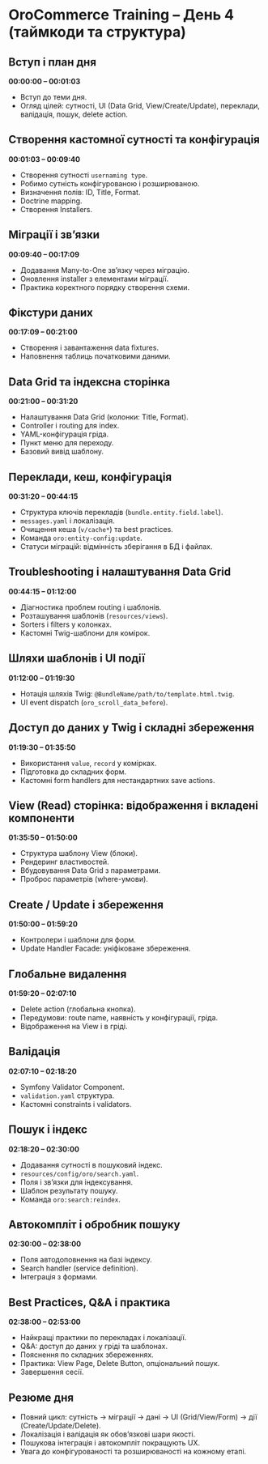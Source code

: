 # OroCommerce Training – День 4 (таймкоди та структура)

## Вступ і план дня
**00:00:00 – 00:01:03**
* Вступ до теми дня.
* Огляд цілей: сутності, UI (Data Grid, View/Create/Update), переклади, валідація, пошук, delete action.

## Створення кастомної сутності та конфігурація
**00:01:03 – 00:09:40**
* Створення сутності `usernaming type`.
* Робимо сутність конфігурованою і розширюваною.
* Визначення полів: ID, Title, Format.
* Doctrine mapping.
* Створення Installers.

## Міграції і зв’язки
**00:09:40 – 00:17:09**
* Додавання Many-to-One зв’язку через міграцію.
* Оновлення installer з елементами міграції.
* Практика коректного порядку створення схеми.

## Фікстури даних
**00:17:09 – 00:21:00**
* Створення і завантаження data fixtures.
* Наповнення таблиць початковими даними.

## Data Grid та індексна сторінка
**00:21:00 – 00:31:20**
* Налаштування Data Grid (колонки: Title, Format).
* Controller і routing для index.
* YAML-конфігурація гріда.
* Пункт меню для переходу.
* Базовий вивід шаблону.

## Переклади, кеш, конфігурація
**00:31:20 – 00:44:15**
* Структура ключів перекладів (`bundle.entity.field.label`).
* `messages.yaml` і локалізація.
* Очищення кеша (`v/cache*`) та best practices.
* Команда `oro:entity-config:update`.
* Статуси міграцій: відмінність зберігання в БД і файлах.

## Troubleshooting і налаштування Data Grid
**00:44:15 – 01:12:00**
* Діагностика проблем routing і шаблонів.
* Розташування шаблонів (`resources/views`).
* Sorters і filters у колонках.
* Кастомні Twig-шаблони для комірок.

## Шляхи шаблонів і UI події
**01:12:00 – 01:19:30**
* Нотація шляхів Twig: `@BundleName/path/to/template.html.twig`.
* UI event dispatch (`oro_scroll_data_before`).

## Доступ до даних у Twig і складні збереження
**01:19:30 – 01:35:50**
* Використання `value`, `record` у комірках.
* Підготовка до складних форм.
* Кастомні form handlers для нестандартних save actions.

## View (Read) сторінка: відображення і вкладені компоненти
**01:35:50 – 01:50:00**
* Структура шаблону View (блоки).
* Рендеринг властивостей.
* Вбудовування Data Grid з параметрами.
* Проброс параметрів (where-умови).

## Create / Update і збереження
**01:50:00 – 01:59:20**
* Контролери і шаблони для форм.
* Update Handler Facade: уніфіковане збереження.

## Глобальне видалення
**01:59:20 – 02:07:10**
* Delete action (глобальна кнопка).
* Передумови: route name, наявність у конфігурації, гріда.
* Відображення на View і в гріді.

## Валідація
**02:07:10 – 02:18:20**
* Symfony Validator Component.
* `validation.yaml` структура.
* Кастомні constraints і validators.

## Пошук і індекс
**02:18:20 – 02:30:00**
* Додавання сутності в пошуковий індекс.
* `resources/config/oro/search.yaml`.
* Поля і зв’язки для індексування.
* Шаблон результату пошуку.
* Команда `oro:search:reindex`.

## Автокомпліт і обробник пошуку
**02:30:00 – 02:38:00**
* Поля автодоповнення на базі індексу.
* Search handler (service definition).
* Інтеграція з формами.

## Best Practices, Q&A і практика
**02:38:00 – 02:53:00**
* Найкращі практики по перекладах і локалізації.
* Q&A: доступ до даних у гріді та шаблонах.
* Пояснення по складних збереженнях.
* Практика: View Page, Delete Button, опціональний пошук.
* Завершення сесії.

## Резюме дня
* Повний цикл: сутність → міграції → дані → UI (Grid/View/Form) → дії (Create/Update/Delete).
* Локалізація і валідація як обов’язкові шари якості.
* Пошукова інтеграція і автокомпліт покращують UX.
* Увага до конфігурованості та розширюваності на кожному етапі.
